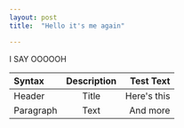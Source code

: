 ```yaml
---
layout: post
title:  "Hello it's me again"

---
```


I SAY OOOOOH

| Syntax      | Description | Test Text     |
| :---        |    :----:   |          ---: |
| Header      | Title       | Here's this   |
| Paragraph   | Text        | And more      |
